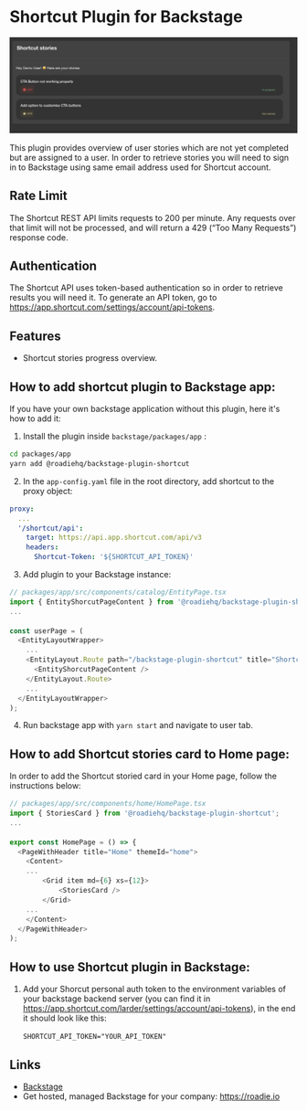 # Shortcut Plugin for Backstage

![a preview of the Shortcut plugin](./docs/shortcut.png)

This plugin provides overview of user stories which are not yet completed but are assigned to a user. In order to retrieve stories you will need to sign in to Backstage using same email address used for Shortcut account.

## Rate Limit

The Shortcut REST API limits requests to 200 per minute. Any requests over that limit will not be processed, and will return a 429 (“Too Many Requests”) response code.

## Authentication

The Shortcut API uses token-based authentication so in order to retrieve results you will need it. To generate an API token, go to https://app.shortcut.com/settings/account/api-tokens.

## Features

- Shortcut stories progress overview.

## How to add shortcut plugin to Backstage app:

If you have your own backstage application without this plugin, here it's how to add it:

1. Install the plugin inside `backstage/packages/app` :

```bash
cd packages/app
yarn add @roadiehq/backstage-plugin-shortcut
```

2. In the `app-config.yaml` file in the root directory, add shortcut to the proxy object:

```yml
proxy:
  ...
  '/shortcut/api':
    target: https://api.app.shortcut.com/api/v3
    headers:
      Shortcut-Token: '${SHORTCUT_API_TOKEN}'
```

3. Add plugin to your Backstage instance:

```ts
// packages/app/src/components/catalog/EntityPage.tsx
import { EntityShorcutPageContent } from '@roadiehq/backstage-plugin-shortcut';
...

const userPage = (
  <EntityLayoutWrapper>
    ...
    <EntityLayout.Route path="/backstage-plugin-shortcut" title="Shortcut">
      <EntityShorcutPageContent />
    </EntityLayout.Route>
    ...
  </EntityLayoutWrapper>
);
```

4. Run backstage app with `yarn start` and navigate to user tab.

## How to add Shortcut stories card to Home page:

In order to add the Shortcut storied card in your Home page, follow the instructions below:

```ts
// packages/app/src/components/home/HomePage.tsx
import { StoriesCard } from '@roadiehq/backstage-plugin-shortcut';
...

export const HomePage = () => {
  <PageWithHeader title="Home" themeId="home">
    <Content>
    ...
        <Grid item md={6} xs={12}>
            <StoriesCard />
        </Grid>
    ...
    </Content>
  </PageWithHeader>
);
```

## How to use Shortcut plugin in Backstage:

1. Add your Shorcut personal auth token to the environment variables of your backstage backend server (you can find it in https://app.shortcut.com/larder/settings/account/api-tokens), in the end it should look like this:

   `SHORTCUT_API_TOKEN="YOUR_API_TOKEN"`

## Links

- [Backstage](https://backstage.io)
- Get hosted, managed Backstage for your company: https://roadie.io
